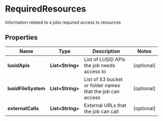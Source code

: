 

# RequiredResources

Information related to a jobs required access to resources

## Properties

Name | Type | Description | Notes
------------ | ------------- | ------------- | -------------
**lusidApis** | **List&lt;String&gt;** | List of LUSID APIs the job needs access to |  [optional]
**lusidFileSystem** | **List&lt;String&gt;** | List of S3 bucket or folder names that the job can access |  [optional]
**externalCalls** | **List&lt;String&gt;** | External URLs that the job can call |  [optional]



